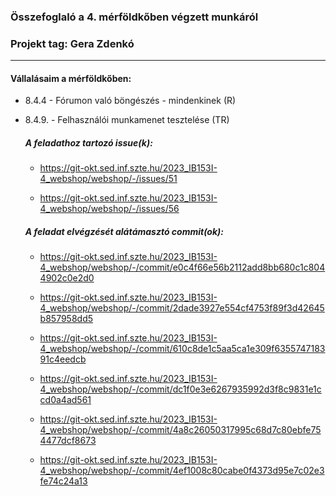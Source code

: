 ### Összefoglaló a 4. mérföldkőben végzett munkáról

### Projekt tag: Gera Zdenkó

___

#### Vállalásaim a mérföldkőben: 

 - 8.4.4 - Fórumon való böngészés - mindenkinek (R)

 - 8.4.9. - Felhasználói munkamenet tesztelése (TR)


    ##### A feladathoz tartozó issue(k):

     - https://git-okt.sed.inf.szte.hu/2023_IB153I-4_webshop/webshop/-/issues/51

     - https://git-okt.sed.inf.szte.hu/2023_IB153I-4_webshop/webshop/-/issues/56


    ##### A feladat elvégzését alátámasztó commit(ok):

    - https://git-okt.sed.inf.szte.hu/2023_IB153I-4_webshop/webshop/-/commit/e0c4f66e56b2112add8bb680c1c8044902c0e2d0

    - https://git-okt.sed.inf.szte.hu/2023_IB153I-4_webshop/webshop/-/commit/2dade3927e554cf4753f89f3d42645b857958dd5

    - https://git-okt.sed.inf.szte.hu/2023_IB153I-4_webshop/webshop/-/commit/610c8de1c5aa5ca1e309f635574718391c4eedcb

    - https://git-okt.sed.inf.szte.hu/2023_IB153I-4_webshop/webshop/-/commit/dc1f0e3e6267935992d3f8c9831e1ccd0a4ad561

    - https://git-okt.sed.inf.szte.hu/2023_IB153I-4_webshop/webshop/-/commit/4a8c26050317995c68d7c80ebfe754477dcf8673

    - https://git-okt.sed.inf.szte.hu/2023_IB153I-4_webshop/webshop/-/commit/4ef1008c80cabe0f4373d95e7c02e3fe74c24a13

